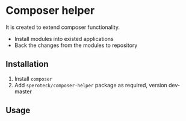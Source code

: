 Composer helper
===============

It is created to extend composer functionality. 

 * Install modules into existed applications
 * Back the changes from the modules to repository

Installation
------------

 1. Install `composer` 
 2. Add `speroteck/composer-helper` package as required, version dev-master

Usage
-----

